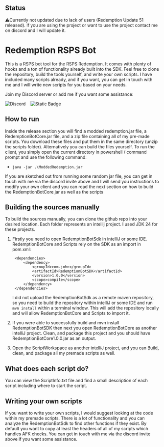 ## Status

⚠️Currently not updated due to lack of users (Redemption Update 51 released). If you are using the project or want to use the project contact me on discord and I will update it.


# Redemption RSPS Bot
This is a RSPS bot tool for the RSPS Redemption. It comes with plenty of hooks and a ton of functionality already built into the SDK. Feel free to clone the repository, build the tools yourself, and write your own scripts. I have included many scripts already, and if you want, you can get in touch with me and I will write new scripts for you based on your needs.

Join my Discord server or add me if you want some assistance:

![Discord](https://img.shields.io/discord/1420978473169719320?style=flat-square&logo=discord&label=Join%20Now)&nbsp;&nbsp;&nbsp;
![Static Badge](https://img.shields.io/badge/discord-com.john-%235865F2?style=flat-square&logo=discord)


## How to run
Inside the release section you will find a modded redemption.jar file, a RedemptionBotCore.jar file, and a zip file containing all of my pre-made scripts. You download these files and put them in the same directory (unzip the scripts folder). Alternatively you can build the files yourself. To run the client, you simply open the current directory in powershell / command prompt and use the following command:

- `java -jar .\ModdedRedemption.jar`

If you are sketched out from running some random jar file, you can get in touch with me via the discord invite above and I will send you instructions to modify your own client and you can read the next section on how to build the RedemptionBotCore.jar as well as the scripts

## Building the sources manually
To build the sources manually, you can clone the github repo into your desired location. Each folder represents an intellij project. I used JDK 24 for these projects.
1. Firstly you need to open RedemptionBotSdk in intelliJ or some IDE. RedemptionBotCore and Scripts rely on the SDK as an import in pom.xml:

        <dependencies>
            <dependency>
                <groupId>com.john</groupId>
                <artifactId>RedemptionBotSDK</artifactId>
                <version>1.0.0</version>
                <scope>compile</scope>
            </dependency>
        </dependencies>
   I did not upload the RedemptionBotSdk as a remote maven repository, so you need to build the repository within intelliJ or some IDE and run `mvn install` within a terminal window. This will add the repository locally and will allow RedemptionBotCore and Scripts to import it.

2. If you were able to successfully build and mvn install RedemptionBotSDK then next you open RedemptionBotCore as another intelliJ project. Clean, and package this project and you should have RedemptionBotCore1.0.0.jar as an output.
3. Open the ScriptWorkspace as another intelliJ project, and you can Build, clean, and package all my premade scripts as well.

## What does each script do?
You can view the ScriptInfo.txt file and find a small description of each script including where to start the script.

## Writing your own scripts
If you want to write your own scripts, I would suggest looking at the code within my premade scripts. There is a lot of functionality and you can analyze the RedemptionBotSdk to find other functions if they exist. By default you want to copy at least the headers of all of my scripts which handles AFK checks. You can get in touch with me via the discord invite above if you want some assistance.

